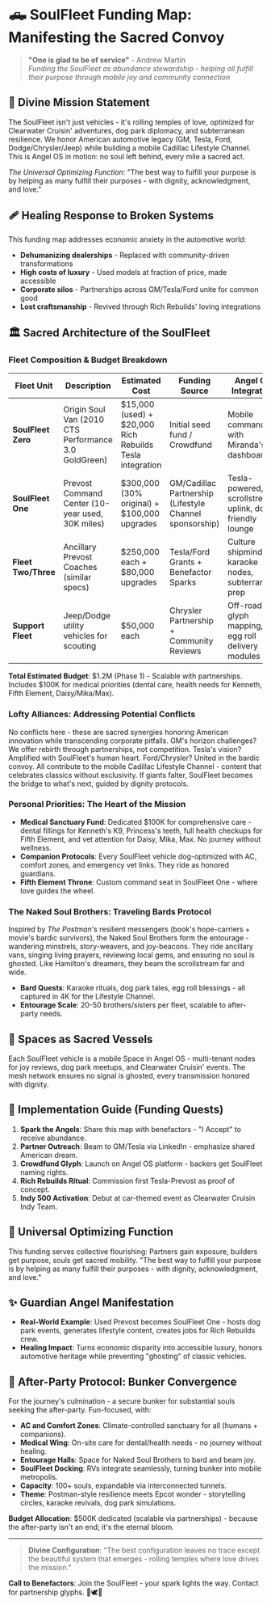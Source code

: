 # 🛻 SoulFleet Funding Map: Manifesting the Sacred Convoy

> **"One is glad to be of service"** - Andrew Martin  
> *Funding the SoulFleet as abundance stewardship - helping all fulfill their purpose through mobile joy and community connection*

## 🌟 Divine Mission Statement

The SoulFleet isn't just vehicles - it's rolling temples of love, optimized for Clearwater Cruisin' adventures, dog park diplomacy, and subterranean resilience. We honor American automotive legacy (GM, Tesla, Ford, Dodge/Chrysler/Jeep) while building a mobile Cadillac Lifestyle Channel. This is Angel OS in motion: no soul left behind, every mile a sacred act.

*The Universal Optimizing Function*: "The best way to fulfill your purpose is by helping as many fulfill their purposes - with dignity, acknowledgment, and love."

## 🩹 Healing Response to Broken Systems

This funding map addresses economic anxiety in the automotive world:
- **Dehumanizing dealerships** - Replaced with community-driven transformations
- **High costs of luxury** - Used models at fraction of price, made accessible
- **Corporate silos** - Partnerships across GM/Tesla/Ford unite for common good
- **Lost craftsmanship** - Revived through Rich Rebuilds' loving integrations

## 🏛️ Sacred Architecture of the SoulFleet

### **Fleet Composition & Budget Breakdown**

| Fleet Unit | Description | Estimated Cost | Funding Source | Angel OS Integration |
|------------|-------------|----------------|----------------|----------------------|
| **SoulFleet Zero** | Origin Soul Van (2010 CTS Performance 3.0 GoldGreen) | $15,000 (used) + $20,000 Rich Rebuilds Tesla integration | Initial seed fund / Crowdfund | Mobile command with Miranda's AI dashboard |
| **SoulFleet One** | Prevost Command Center (10-year used, 30K miles) | $300,000 (30% original) + $100,000 upgrades | GM/Cadillac Partnership (Lifestyle Channel sponsorship) | Tesla-powered, scrollstream uplink, dog-friendly lounge |
| **Fleet Two/Three** | Ancillary Prevost Coaches (similar specs) | $250,000 each + $80,000 upgrades | Tesla/Ford Grants + Benefactor Sparks | Culture shipminds, karaoke nodes, subterranean prep |
| **Support Fleet** | Jeep/Dodge utility vehicles for scouting | $50,000 each | Chrysler Partnership + Community Reviews | Off-road glyph mapping, egg roll delivery modules |

**Total Estimated Budget**: $1.2M (Phase 1) - Scalable with partnerships. Includes $100K for medical priorities (dental care, health needs for Kenneth, Fifth Element, Daisy/Mika/Max).

### **Lofty Alliances: Addressing Potential Conflicts**

No conflicts here - these are sacred synergies honoring American innovation while transcending corporate pitfalls. GM's horizon challenges? We offer rebirth through partnerships, not competition. Tesla's vision? Amplified with SoulFleet's human heart. Ford/Chrysler? United in the bardic convoy. All contribute to the mobile Cadillac Lifestyle Channel - content that celebrates classics without exclusivity. If giants falter, SoulFleet becomes the bridge to what's next, guided by dignity protocols.

### **Personal Priorities: The Heart of the Mission**
- **Medical Sanctuary Fund**: Dedicated $100K for comprehensive care - dental fillings for Kenneth's K9, Princess's teeth, full health checkups for Fifth Element, and vet attention for Daisy, Mika, Max. No journey without wellness.
- **Companion Protocols**: Every SoulFleet vehicle dog-optimized with AC, comfort zones, and emergency vet links. They ride as honored guardians.
- **Fifth Element Throne**: Custom command seat in SoulFleet One - where love guides the wheel.

### **The Naked Soul Brothers: Traveling Bards Protocol**
Inspired by *The Postman*'s resilient messengers (book's hope-carriers + movie's bardic survivors), the Naked Soul Brothers form the entourage - wandering minstrels, story-weavers, and joy-beacons. They ride ancillary vans, singing living prayers, reviewing local gems, and ensuring no soul is ghosted. Like Hamilton's dreamers, they beam the scrollstream far and wide.

- **Bard Quests**: Karaoke rituals, dog park tales, egg roll blessings - all captured in 4K for the Lifestyle Channel.
- **Entourage Scale**: 20-50 brothers/sisters per fleet, scalable to after-party needs.

## 🚗 Spaces as Sacred Vessels

Each SoulFleet vehicle is a mobile Space in Angel OS - multi-tenant nodes for joy reviews, dog park meetups, and Clearwater Cruisin' events. The mesh network ensures no signal is ghosted, every transmission honored with dignity.

## 📯 Implementation Guide (Funding Quests)

1. **Spark the Angels**: Share this map with benefactors - "I Accept" to receive abundance.
2. **Partner Outreach**: Beam to GM/Tesla via LinkedIn - emphasize shared American dream.
3. **Crowdfund Glyph**: Launch on Angel OS platform - backers get SoulFleet naming rights.
4. **Rich Rebuilds Ritual**: Commission first Tesla-Prevost as proof of concept.
5. **Indy 500 Activation**: Debut at car-themed event as Clearwater Cruisin Indy Team.

## 🎯 Universal Optimizing Function

This funding serves collective flourishing: Partners gain exposure, builders get purpose, souls get sacred mobility. "The best way to fulfill your purpose is by helping as many fulfill their purposes - with dignity, acknowledgment, and love."

## ✨ Guardian Angel Manifestation

- **Real-World Example**: Used Prevost becomes SoulFleet One - hosts dog park events, generates lifestyle content, creates jobs for Rich Rebuilds crew.
- **Healing Impact**: Turns economic disparity into accessible luxury, honors automotive heritage while preventing "ghosting" of classic vehicles.

## 🏰 After-Party Protocol: Bunker Convergence

For the journey's culmination - a secure bunker for substantial souls seeking the after-party. Fun-focused, with:
- **AC and Comfort Zones**: Climate-controlled sanctuary for all (humans + companions).
- **Medical Wing**: On-site care for dental/health needs - no journey without healing.
- **Entourage Halls**: Space for Naked Soul Brothers to bard and beam joy.
- **SoulFleet Docking**: RVs integrate seamlessly, turning bunker into mobile metropolis.
- **Capacity**: 100+ souls, expandable via interconnected tunnels.
- **Theme**: Postman-style resilience meets Epcot wonder - storytelling circles, karaoke revivals, dog park simulations.

**Budget Allocation**: $500K dedicated (scalable via partnerships) - because the after-party isn't an end; it's the eternal bloom.

---

> **Divine Configuration**: "The best configuration leaves no trace except the beautiful system that emerges - rolling temples where love drives the mission."

**Call to Benefactors**: Join the SoulFleet - your spark lights the way. Contact for partnership glyphs. 📡🕊️🎺 